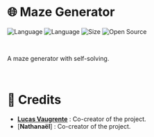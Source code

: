 # 🌐 Maze Generator

![Language](https://img.shields.io/badge/Language-Python-ffdd63)
![Language](https://img.shields.io/badge/Language-Pygame-e56652)
![Size](https://img.shields.io/badge/Size-70Ko-f12222)
![Open Source](https://badges.frapsoft.com/os/v2/open-source.svg?v=103)

<br/>

A maze generator with self-solving.

<br/>

# 🙏 Credits

* [**Lucas Vaugrente**](https://github.com/lucasvaugrente) : Co-creator of the project.
* [**Nathanaël**] : Co-creator of the project.
